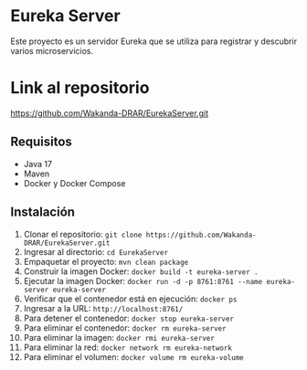 # Eureka Server

Este proyecto es un servidor Eureka que se utiliza para registrar y descubrir varios microservicios.

# Link al repositorio

https://github.com/Wakanda-DRAR/EurekaServer.git

## Requisitos

- Java 17
- Maven
- Docker y Docker Compose

## Instalación

1. Clonar el repositorio: `git clone https://github.com/Wakanda-DRAR/EurekaServer.git`
2. Ingresar al directorio: `cd EurekaServer`
3. Empaquetar el proyecto: `mvn clean package`
4. Construir la imagen Docker: `docker build -t eureka-server .`
5. Ejecutar la imagen Docker: `docker run -d -p 8761:8761 --name eureka-server eureka-server`
6. Verificar que el contenedor está en ejecución: `docker ps`
7. Ingresar a la URL: `http://localhost:8761/`
8. Para detener el contenedor: `docker stop eureka-server`
9. Para eliminar el contenedor: `docker rm eureka-server`
10. Para eliminar la imagen: `docker rmi eureka-server`
11. Para eliminar la red: `docker network rm eureka-network`
12. Para eliminar el volumen: `docker volume rm eureka-volume`

